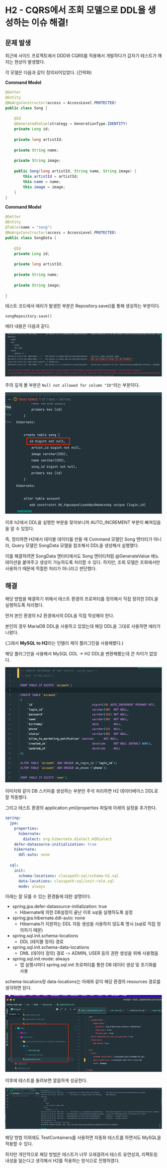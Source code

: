 # H2 - CQRS에서 조회 모델으로 DDL을 생성하는 이슈 해결!

## 문제 발생

최근에 사이드 프로젝트에서 DDD와 CQRS를 적용해서 개발하다가 갑자기 테스트가 깨지는 현상이 발생했다.

각 모델은 다음과 같이 정의되어있었다. (간략화)

**Command Model**
```java
@Getter
@Entity
@NoArgsConstructor(access = AccessLevel.PROTECTED)
public class Song {

    @Id
    @GeneratedValue(strategy = GenerationType.IDENTITY)
    private Long id;

    private long artistId;

    private String name;

    private String image;

    public Song(long artistId, String name, String image) {
        this.artistId = artistId;
        this.name = name;
        this.image = image;
    }
}

```

**Command Model**
```java
@Getter
@Entity
@Table(name = "song")
@NoArgsConstructor(access = AccessLevel.PROTECTED)
public class SongData {

    @Id
    private Long id;

    private long artistId;

    private String name;

    private String image;

}
```

테스트 코드에서 에러가 발생한 부분은 Repository.save()를 통해 생성하는 부분이다.

`songRepository.save()`

에러 내용은 다음과 같다.

![img.png](img.png)

주의 깊게 볼 부분은 `Null not allowed for column "ID"`라는 부분이다. 

![img_1.png](img_1.png)

이후 h2에서 DDL을 실행한 부분을 찾아보니까 AUTO_INCREMENT 부분이 빠져있음을 알 수 있었다.

즉, 정리하면 H2에서 테이블 데이터를 만들 때 Command 모델인 Song 엔터티가 아니라, Query 모델인 SongData 모델을 참조해서 DDL을 생성해서 실행했다.

이를 해결하려면 SongData 엔터티에서도 Song 엔터티처럼 @GenerateValue 애노테이션을 붙여주고 생성이 가능하도록 처리할 수 있다. 하지만, 조회 모델은 조회에서만 사용하기 때문에 적절한 처리가 아니라고 판단했다.

## 해결

해당 방법을 해결하기 위해서 테스트 환경의 프로퍼티를 정의해서 직접 정의한 DDL을 실행하도록 처리했다.

먼저 본인 환경의 h2 환경에서의 DDL을 직접 작성해야 한다.

본인의 경우 MariaDB DDL을 사용하고 있었는데 해당 DDL을 그대로 사용하면 에러가 나왔다.

(그래서 **MySQL to H2**라는 인텔리 제이 플러그인을 사용해봤다.)

해당 플러그인을 사용해서 MySQL DDL -> H2 DDL을 변환해봤는데 큰 차이가 없었다.

![img_2.png](img_2.png)

이미지와 같이 DB 스키마를 생성하는 부분만 주석 처리하면 H2 데이터베이스 DDL로 잘 작동했다.

그리고 테스트 환경의 application.yml/properties 파일에 아래의 설정을 추가한다.
```yml
spring:
  jpa:
    properties:
      hibernate:
        dialect: org.hibernate.dialect.H2Dialect
    defer-datasource-initialization: true
    hibernate:
      ddl-auto: none

  sql:
    init:
      schema-locations: classpath:sql/schema-h2.sql
      data-locations: classpath:sql/init-role.sql
      mode: always
```
아래는 잘 모를 수 있는 환경들에 대한 설명이다.
- spring.jpa.defer-datasource-initialization: true 
  - Hibernate에 의한 DB설정이 끝난 이후 sql을 실행하도록 설정
- spring.jpa.hibernate.ddl-auto: none
  - Hibernate가 지원하는 DDL 자동 생성을 사용하지 않도록 명시 (sql로 직접 정의하기 때문)
- spring.sql.init.schema-locations
  - DDL (테이블 정의) 경로
- spring.sql.init.schema-data-locations
  - DML (데이터 정의) 경로 -> ADMIN, USER 등의 권한 생성을 위해 사용했음
- spring.sql.init.mode: always
  - 앱 실행시마다 spring.sql.init 프로퍼티를 통한 DB 데이터 생성 및 초기화를 사용

schema-locations랑 data-locations는 아래와 같이 해당 환경의 resources 경로를 생각하면 된다.

![img_3.png](img_3.png)

이후에 테스트를 돌려보면 깔끔하게 성공한다.

![img_4.png](img_4.png)

해당 방법 이외에도 TestContainers를 사용하면 자동화 테스트를 하면서도 MySQL을 적용할 수 있다.

하지만 개인적으로 해당 방법은 테스트가 너무 오래걸려서 테스트 유연성과, 리팩토링 내성을 잃는다고 생각해서 H2를 적용하는 방식으로 진행하였다.




